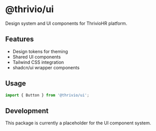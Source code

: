 # @thrivio/ui

Design system and UI components for ThrivioHR platform.

## Features
- Design tokens for theming
- Shared UI components
- Tailwind CSS integration
- shadcn/ui wrapper components

## Usage
```typescript
import { Button } from '@thrivio/ui';
```

## Development
This package is currently a placeholder for the UI component system.